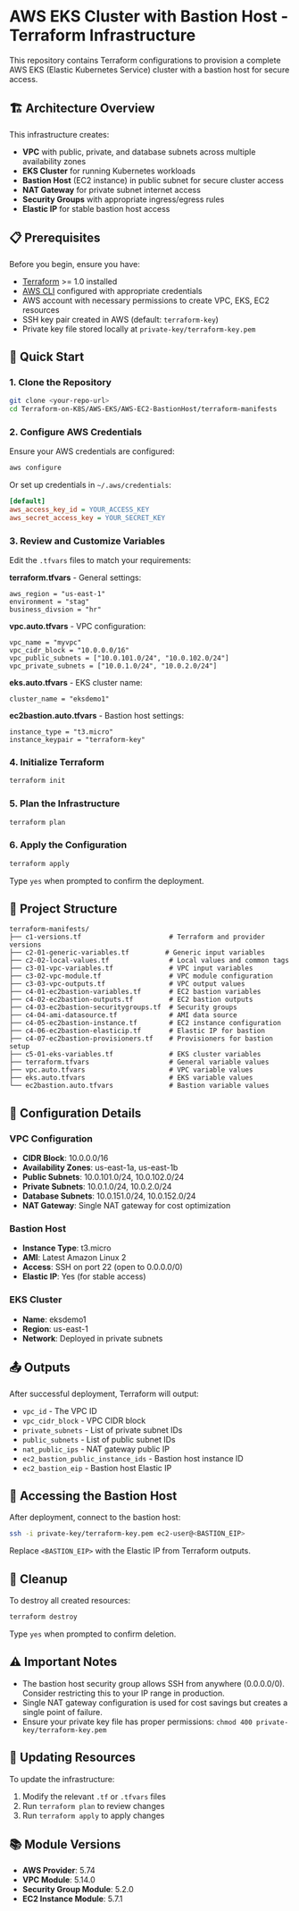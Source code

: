 # AWS EKS Cluster with Bastion Host - Terraform Infrastructure

This repository contains Terraform configurations to provision a complete AWS EKS (Elastic Kubernetes Service) cluster with a bastion host for secure access.

## 🏗️ Architecture Overview

This infrastructure creates:
- **VPC** with public, private, and database subnets across multiple availability zones
- **EKS Cluster** for running Kubernetes workloads
- **Bastion Host** (EC2 instance) in public subnet for secure cluster access
- **NAT Gateway** for private subnet internet access
- **Security Groups** with appropriate ingress/egress rules
- **Elastic IP** for stable bastion host access

## 📋 Prerequisites

Before you begin, ensure you have:

- [Terraform](https://www.terraform.io/downloads.html) >= 1.0 installed
- [AWS CLI](https://aws.amazon.com/cli/) configured with appropriate credentials
- AWS account with necessary permissions to create VPC, EKS, EC2 resources
- SSH key pair created in AWS (default: `terraform-key`)
- Private key file stored locally at `private-key/terraform-key.pem`

## 🚀 Quick Start

### 1. Clone the Repository

```bash
git clone <your-repo-url>
cd Terraform-on-K8S/AWS-EKS/AWS-EC2-BastionHost/terraform-manifests
```

### 2. Configure AWS Credentials

Ensure your AWS credentials are configured:

```bash
aws configure
```

Or set up credentials in `~/.aws/credentials`:

```ini
[default]
aws_access_key_id = YOUR_ACCESS_KEY
aws_secret_access_key = YOUR_SECRET_KEY
```

### 3. Review and Customize Variables

Edit the `.tfvars` files to match your requirements:

**terraform.tfvars** - General settings:
```hcl
aws_region = "us-east-1"
environment = "stag"
business_divsion = "hr"
```

**vpc.auto.tfvars** - VPC configuration:
```hcl
vpc_name = "myvpc"
vpc_cidr_block = "10.0.0.0/16"
vpc_public_subnets = ["10.0.101.0/24", "10.0.102.0/24"]
vpc_private_subnets = ["10.0.1.0/24", "10.0.2.0/24"]
```

**eks.auto.tfvars** - EKS cluster name:
```hcl
cluster_name = "eksdemo1"
```

**ec2bastion.auto.tfvars** - Bastion host settings:
```hcl
instance_type = "t3.micro"
instance_keypair = "terraform-key"
```

### 4. Initialize Terraform

```bash
terraform init
```

### 5. Plan the Infrastructure

```bash
terraform plan
```

### 6. Apply the Configuration

```bash
terraform apply
```

Type `yes` when prompted to confirm the deployment.

## 📁 Project Structure

```
terraform-manifests/
├── c1-versions.tf                      # Terraform and provider versions
├── c2-01-generic-variables.tf         # Generic input variables
├── c2-02-local-values.tf               # Local values and common tags
├── c3-01-vpc-variables.tf              # VPC input variables
├── c3-02-vpc-module.tf                 # VPC module configuration
├── c3-03-vpc-outputs.tf                # VPC output values
├── c4-01-ec2bastion-variables.tf       # EC2 bastion variables
├── c4-02-ec2bastion-outputs.tf         # EC2 bastion outputs
├── c4-03-ec2bastion-securitygroups.tf  # Security groups
├── c4-04-ami-datasource.tf             # AMI data source
├── c4-05-ec2bastion-instance.tf        # EC2 instance configuration
├── c4-06-ec2bastion-elasticip.tf       # Elastic IP for bastion
├── c4-07-ec2bastion-provisioners.tf    # Provisioners for bastion setup
├── c5-01-eks-variables.tf              # EKS cluster variables
├── terraform.tfvars                    # General variable values
├── vpc.auto.tfvars                     # VPC variable values
├── eks.auto.tfvars                     # EKS variable values
└── ec2bastion.auto.tfvars              # Bastion variable values
```

## 🔧 Configuration Details

### VPC Configuration

- **CIDR Block**: 10.0.0.0/16
- **Availability Zones**: us-east-1a, us-east-1b
- **Public Subnets**: 10.0.101.0/24, 10.0.102.0/24
- **Private Subnets**: 10.0.1.0/24, 10.0.2.0/24
- **Database Subnets**: 10.0.151.0/24, 10.0.152.0/24
- **NAT Gateway**: Single NAT gateway for cost optimization

### Bastion Host

- **Instance Type**: t3.micro
- **AMI**: Latest Amazon Linux 2
- **Access**: SSH on port 22 (open to 0.0.0.0/0)
- **Elastic IP**: Yes (for stable access)

### EKS Cluster

- **Name**: eksdemo1
- **Region**: us-east-1
- **Network**: Deployed in private subnets

## 📤 Outputs

After successful deployment, Terraform will output:

- `vpc_id` - The VPC ID
- `vpc_cidr_block` - VPC CIDR block
- `private_subnets` - List of private subnet IDs
- `public_subnets` - List of public subnet IDs
- `nat_public_ips` - NAT gateway public IP
- `ec2_bastion_public_instance_ids` - Bastion host instance ID
- `ec2_bastion_eip` - Bastion host Elastic IP

## 🔐 Accessing the Bastion Host

After deployment, connect to the bastion host:

```bash
ssh -i private-key/terraform-key.pem ec2-user@<BASTION_EIP>
```

Replace `<BASTION_EIP>` with the Elastic IP from Terraform outputs.

## 🧹 Cleanup

To destroy all created resources:

```bash
terraform destroy
```

Type `yes` when prompted to confirm deletion.

## ⚠️ Important Notes

- The bastion host security group allows SSH from anywhere (0.0.0.0/0). Consider restricting this to your IP range in production.
- Single NAT gateway configuration is used for cost savings but creates a single point of failure.
- Ensure your private key file has proper permissions: `chmod 400 private-key/terraform-key.pem`

## 🔄 Updating Resources

To update the infrastructure:

1. Modify the relevant `.tf` or `.tfvars` files
2. Run `terraform plan` to review changes
3. Run `terraform apply` to apply changes

## 📚 Module Versions

- **AWS Provider**: 5.74
- **VPC Module**: 5.14.0
- **Security Group Module**: 5.2.0
- **EC2 Instance Module**: 5.7.1

